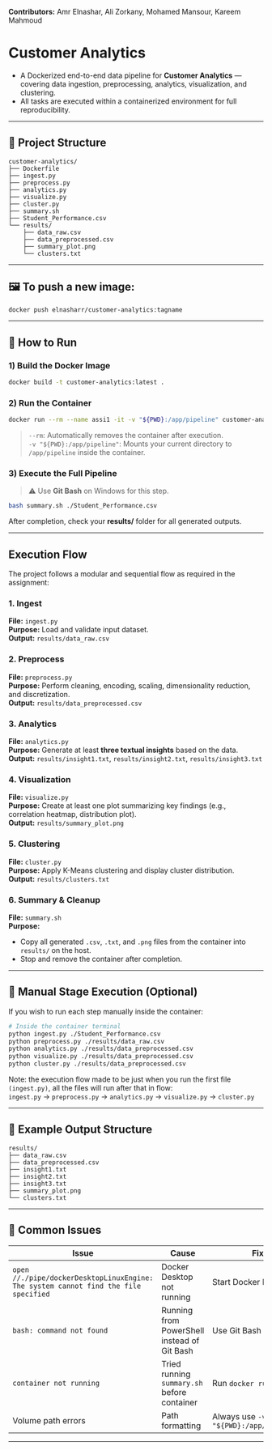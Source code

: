 **Contributors:** Amr Elnashar, Ali Zorkany, Mohamed Mansour, Kareem Mahmoud

# Customer Analytics 

- A Dockerized end-to-end data pipeline for **Customer Analytics** — covering data ingestion, preprocessing, analytics, visualization, and clustering.  
- All tasks are executed within a containerized environment for full reproducibility.

---

## 📁 Project Structure

```
customer-analytics/
├── Dockerfile
├── ingest.py
├── preprocess.py
├── analytics.py
├── visualize.py
├── cluster.py
├── summary.sh
├── Student_Performance.csv
└── results/
    ├── data_raw.csv
    ├── data_preprocessed.csv
    ├── summary_plot.png
    └── clusters.txt
```
---

## 🖼️ To push a new image:
```bash
docker push elnasharr/customer-analytics:tagname
```
---

## 🚀 How to Run

### 1) Build the Docker Image
```bash
docker build -t customer-analytics:latest .
```

### 2) Run the Container
```bash
docker run --rm --name assi1 -it -v "${PWD}:/app/pipeline" customer-analytics:latest
```

> `--rm`: Automatically removes the container after execution.  
> `-v "${PWD}:/app/pipeline"`: Mounts your current directory to `/app/pipeline` inside the container.

### 3) Execute the Full Pipeline
> ⚠️ Use **Git Bash** on Windows for this step.

```bash
bash summary.sh ./Student_Performance.csv
```

After completion, check your **results/** folder for all generated outputs.

---

## Execution Flow

The project follows a modular and sequential flow as required in the assignment:

### 1. Ingest
**File:** `ingest.py`  
**Purpose:** Load and validate input dataset.  
**Output:** `results/data_raw.csv`

### 2. Preprocess
**File:** `preprocess.py`  
**Purpose:** Perform cleaning, encoding, scaling, dimensionality reduction, and discretization.  
**Output:** `results/data_preprocessed.csv`

### 3. Analytics
**File:** `analytics.py`  
**Purpose:** Generate at least **three textual insights** based on the data.  
**Output:** `results/insight1.txt`, `results/insight2.txt`, `results/insight3.txt`

### 4. Visualization
**File:** `visualize.py`  
**Purpose:** Create at least one plot summarizing key findings (e.g., correlation heatmap, distribution plot).  
**Output:** `results/summary_plot.png`

### 5. Clustering
**File:** `cluster.py`  
**Purpose:** Apply K-Means clustering and display cluster distribution.  
**Output:** `results/clusters.txt`

### 6. Summary & Cleanup
**File:** `summary.sh`  
**Purpose:**  
- Copy all generated `.csv`, `.txt`, and `.png` files from the container into `results/` on the host.  
- Stop and remove the container after completion.

---

## 📘 Manual Stage Execution (Optional)

If you wish to run each step manually inside the container:

```bash
# Inside the container terminal
python ingest.py ./Student_Performance.csv
python preprocess.py ./results/data_raw.csv
python analytics.py ./results/data_preprocessed.csv
python visualize.py ./results/data_preprocessed.csv
python cluster.py ./results/data_preprocessed.csv
```
Note: the execution flow made to be just when you run the first file `(ingest.py)`, all the files will run after that in flow: <br>
`ingest.py` -> `preprocess.py` -> `analytics.py` -> `visualize.py` -> `cluster.py`

---

## 🧩 Example Output Structure

```
results/
├── data_raw.csv
├── data_preprocessed.csv
├── insight1.txt
├── insight2.txt
├── insight3.txt
├── summary_plot.png
└── clusters.txt
```

---

## 🐛 Common Issues

| Issue | Cause | Fix |
|-------|--------|-----|
| `open //./pipe/dockerDesktopLinuxEngine: The system cannot find the file specified` | Docker Desktop not running | Start Docker Desktop |
| `bash: command not found` | Running from PowerShell instead of Git Bash | Use Git Bash |
| `container not running` | Tried running `summary.sh` before container | Run `docker run` first |
| Volume path errors | Path formatting | Always use `-v "${PWD}:/app/pipeline"` |

---


